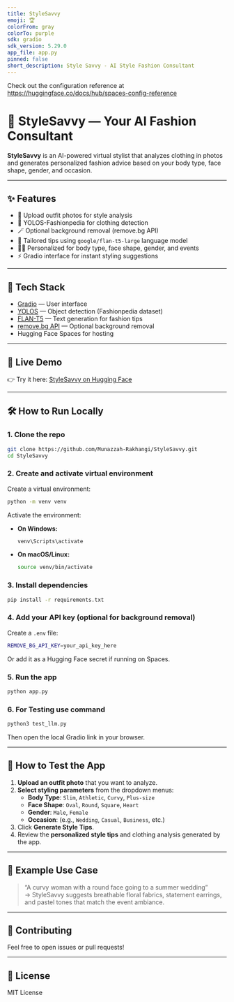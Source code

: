 ```yaml
---
title: StyleSavvy
emoji: 🏆
colorFrom: gray
colorTo: purple
sdk: gradio
sdk_version: 5.29.0
app_file: app.py
pinned: false
short_description: Style Savvy - AI Style Fashion Consultant
---
```


Check out the configuration reference at https://huggingface.co/docs/hub/spaces-config-reference

# 👗 StyleSavvy — Your AI Fashion Consultant

**StyleSavvy** is an AI-powered virtual stylist that analyzes clothing in photos and generates personalized fashion advice based on your body type, face shape, gender, and occasion.

---

## ✨ Features

- 📸 Upload outfit photos for style analysis  
- 🧠 YOLOS-Fashionpedia for clothing detection  
- 🪄 Optional background removal (remove.bg API)  
- 💬 Tailored tips using `google/flan-t5-large` language model  
- 🧍‍♀️ Personalized for body type, face shape, gender, and events  
- ⚡ Gradio interface for instant styling suggestions  

---

## 🧰 Tech Stack

- [Gradio](https://www.gradio.app/) — User interface  
- [YOLOS](https://huggingface.co/hustvl/yolos-small) — Object detection (Fashionpedia dataset)  
- [FLAN-T5](https://huggingface.co/google/flan-t5-large) — Text generation for fashion tips  
- [remove.bg API](https://www.remove.bg/api) — Optional background removal  
- Hugging Face Spaces for hosting  

---

## 🚀 Live Demo

👉 Try it here: [StyleSavvy on Hugging Face](https://huggingface.co/spaces/Munazz/StyleSavvy)

---

## 🛠️ How to Run Locally

### 1. Clone the repo
```bash
git clone https://github.com/Munazzah-Rakhangi/StyleSavvy.git
cd StyleSavvy
```

### 2. Create and activate virtual environment
Create a virtual environment:
```bash
python -m venv venv
```

Activate the environment:

- **On Windows:**
  ```bash
  venv\Scripts\activate
  ```
- **On macOS/Linux:**
  ```bash
  source venv/bin/activate
  ```

### 3. Install dependencies
```bash
pip install -r requirements.txt
```

### 4. Add your API key (optional for background removal)
Create a `.env` file:
```bash
REMOVE_BG_API_KEY=your_api_key_here
```

Or add it as a Hugging Face secret if running on Spaces.

### 5. Run the app
```bash
python app.py
```

### 6. For Testing use command
```bash
python3 test_llm.py
```

Then open the local Gradio link in your browser.

---

## 🧪 How to Test the App

1. **Upload an outfit photo** that you want to analyze.  
2. **Select styling parameters** from the dropdown menus:
   - **Body Type**: `Slim`, `Athletic`, `Curvy`, `Plus-size`  
   - **Face Shape**: `Oval`, `Round`, `Square`, `Heart`  
   - **Gender**: `Male`, `Female`  
   - **Occasion**: (e.g., `Wedding`, `Casual`, `Business`, etc.)  
3. Click **Generate Style Tips**.  
4. Review the **personalized style tips** and clothing analysis generated by the app.

---

## 🧠 Example Use Case

> “A curvy woman with a round face going to a summer wedding”  
> → StyleSavvy suggests breathable floral fabrics, statement earrings, and pastel tones that match the event ambiance.

---

## 🤝 Contributing

Feel free to open issues or pull requests!

---

## 📄 License

MIT License